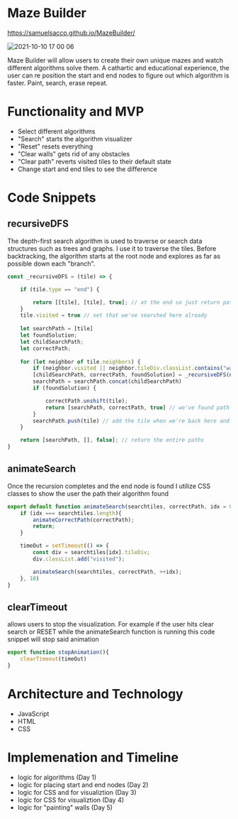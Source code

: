 # Maze Builder
https://samuelsacco.github.io/MazeBuilder/

![2021-10-10 17 00 06](https://user-images.githubusercontent.com/76980320/136849446-548881c3-d921-4fe9-a1d4-788f0f2b065a.gif)

Maze Builder will allow users to create their own unique mazes and watch different algorithms solve them. A cathartic and educational experience, the user can re position the start and end nodes to figure out which algorithm is faster. Paint, search, erase repeat. 

<!-- # Wireframe
<img width="1024" alt="Screen Shot 2021-07-26 at 9 48 21 AM" src="https://user-images.githubusercontent.com/76980320/127000984-8f6bad5d-65b9-4f32-8b74-44e582e984d4.png"> -->

# Functionality and MVP
* Select different algorithms
* "Search" starts the algorithm visualizer
* "Reset" resets everything
* "Clear walls" gets rid of any obstacles
* "Clear path" reverts visited tiles to their default state
* Change start and end tiles to see the difference

# Code Snippets
## recursiveDFS
The depth-first search algorithm is used to traverse or search data structures such as trees and graphs. I use it to traverse the tiles. Before backtracking, the algorithm starts at the root node and explores as far as possible down each "branch".

```js
const _recursiveDFS = (tile) => {

    if (tile.type == "end") {

        return [[tile], [tile], true]; // at the end so just return path to self
    }
    tile.visited = true // set that we've searched here already
    
    let searchPath = [tile]
    let foundSolution;
    let childSearchPath;
    let correctPath;
    
    for (let neighbor of tile.neighbors) {
        if (neighbor.visited || neighbor.tileDiv.classList.contains("wall")) continue;
        [childSearchPath, correctPath, foundSolution] = _recursiveDFS(neighbor) // get path from child
        searchPath = searchPath.concat(childSearchPath)
        if (foundSolution) {

            correctPath.unshift(tile);
            return [searchPath, correctPath, true] // we've found path so just return
        }
        searchPath.push(tile) // add the tile when we're back here and keep searching
    }

    return [searchPath, [], false]; // return the entire paths
}
```

## animateSearch
Once the recursion completes and the end node is found I utilize CSS classes to show the user the path their algorithm found
```js
export default function animateSearch(searchtiles, correctPath, idx = 0){
    if (idx === searchtiles.length){
        animateCorrectPath(correctPath);
        return;
    }

    timeOut = setTimeout(() => {
        const div = searchtiles[idx].tileDiv;
        div.classList.add("visited");

        animateSearch(searchtiles, correctPath, ++idx);
    }, 10)
}
```
## clearTimeout 
allows users to stop the visualization. For example if the user hits clear search or RESET while the animateSearch function is running this code snippet will stop said animation
```js
export function stopAnimation(){
    clearTimeout(timeOut)
}
```

# Architecture and Technology
* JavaScript
* HTML
* CSS

# Implemenation and Timeline
* logic for algorithms (Day 1)
* logic for placing start and end nodes (Day 2)
* logic for CSS and for visualiztion (Day 3)
* logic for CSS for visualiztion (Day 4)
* logic for "painting" walls (Day 5)
